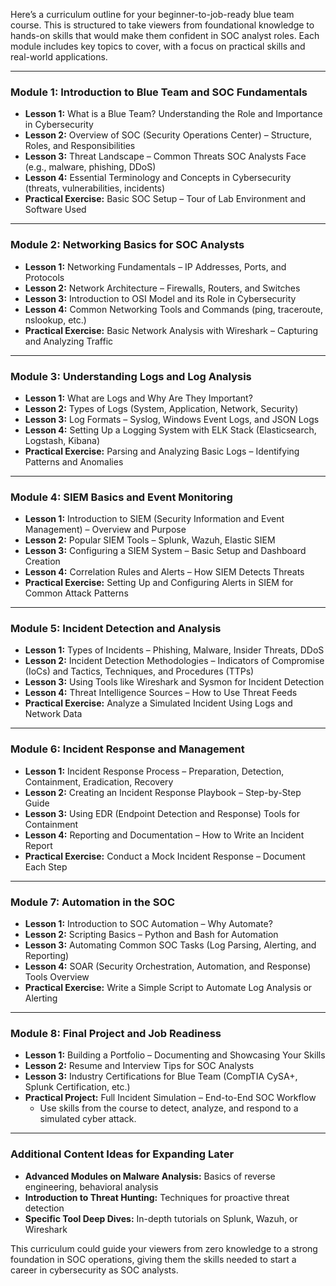 Here’s a curriculum outline for your beginner-to-job-ready blue team course. This is structured to take viewers from foundational knowledge to hands-on skills that would make them confident in SOC analyst roles. Each module includes key topics to cover, with a focus on practical skills and real-world applications. 

---

### **Module 1: Introduction to Blue Team and SOC Fundamentals**
   - **Lesson 1:** What is a Blue Team? Understanding the Role and Importance in Cybersecurity
   - **Lesson 2:** Overview of SOC (Security Operations Center) – Structure, Roles, and Responsibilities
   - **Lesson 3:** Threat Landscape – Common Threats SOC Analysts Face (e.g., malware, phishing, DDoS)
   - **Lesson 4:** Essential Terminology and Concepts in Cybersecurity (threats, vulnerabilities, incidents)
   - **Practical Exercise:** Basic SOC Setup – Tour of Lab Environment and Software Used 

---

### **Module 2: Networking Basics for SOC Analysts**
   - **Lesson 1:** Networking Fundamentals – IP Addresses, Ports, and Protocols
   - **Lesson 2:** Network Architecture – Firewalls, Routers, and Switches
   - **Lesson 3:** Introduction to OSI Model and its Role in Cybersecurity
   - **Lesson 4:** Common Networking Tools and Commands (ping, traceroute, nslookup, etc.)
   - **Practical Exercise:** Basic Network Analysis with Wireshark – Capturing and Analyzing Traffic

---

### **Module 3: Understanding Logs and Log Analysis**
   - **Lesson 1:** What are Logs and Why Are They Important?
   - **Lesson 2:** Types of Logs (System, Application, Network, Security)
   - **Lesson 3:** Log Formats – Syslog, Windows Event Logs, and JSON Logs
   - **Lesson 4:** Setting Up a Logging System with ELK Stack (Elasticsearch, Logstash, Kibana)
   - **Practical Exercise:** Parsing and Analyzing Basic Logs – Identifying Patterns and Anomalies

---

### **Module 4: SIEM Basics and Event Monitoring**
   - **Lesson 1:** Introduction to SIEM (Security Information and Event Management) – Overview and Purpose
   - **Lesson 2:** Popular SIEM Tools – Splunk, Wazuh, Elastic SIEM
   - **Lesson 3:** Configuring a SIEM System – Basic Setup and Dashboard Creation
   - **Lesson 4:** Correlation Rules and Alerts – How SIEM Detects Threats
   - **Practical Exercise:** Setting Up and Configuring Alerts in SIEM for Common Attack Patterns

---

### **Module 5: Incident Detection and Analysis**
   - **Lesson 1:** Types of Incidents – Phishing, Malware, Insider Threats, DDoS
   - **Lesson 2:** Incident Detection Methodologies – Indicators of Compromise (IoCs) and Tactics, Techniques, and Procedures (TTPs)
   - **Lesson 3:** Using Tools like Wireshark and Sysmon for Incident Detection
   - **Lesson 4:** Threat Intelligence Sources – How to Use Threat Feeds
   - **Practical Exercise:** Analyze a Simulated Incident Using Logs and Network Data

---

### **Module 6: Incident Response and Management**
   - **Lesson 1:** Incident Response Process – Preparation, Detection, Containment, Eradication, Recovery
   - **Lesson 2:** Creating an Incident Response Playbook – Step-by-Step Guide
   - **Lesson 3:** Using EDR (Endpoint Detection and Response) Tools for Containment
   - **Lesson 4:** Reporting and Documentation – How to Write an Incident Report
   - **Practical Exercise:** Conduct a Mock Incident Response – Document Each Step 

---

### **Module 7: Automation in the SOC**
   - **Lesson 1:** Introduction to SOC Automation – Why Automate?
   - **Lesson 2:** Scripting Basics – Python and Bash for Automation
   - **Lesson 3:** Automating Common SOC Tasks (Log Parsing, Alerting, and Reporting)
   - **Lesson 4:** SOAR (Security Orchestration, Automation, and Response) Tools Overview
   - **Practical Exercise:** Write a Simple Script to Automate Log Analysis or Alerting

---

### **Module 8: Final Project and Job Readiness**
   - **Lesson 1:** Building a Portfolio – Documenting and Showcasing Your Skills
   - **Lesson 2:** Resume and Interview Tips for SOC Analysts
   - **Lesson 3:** Industry Certifications for Blue Team (CompTIA CySA+, Splunk Certification, etc.)
   - **Practical Project:** Full Incident Simulation – End-to-End SOC Workflow
      - Use skills from the course to detect, analyze, and respond to a simulated cyber attack.

---

### **Additional Content Ideas for Expanding Later**
   - **Advanced Modules on Malware Analysis:** Basics of reverse engineering, behavioral analysis
   - **Introduction to Threat Hunting:** Techniques for proactive threat detection
   - **Specific Tool Deep Dives:** In-depth tutorials on Splunk, Wazuh, or Wireshark 

This curriculum could guide your viewers from zero knowledge to a strong foundation in SOC operations, giving them the skills needed to start a career in cybersecurity as SOC analysts.